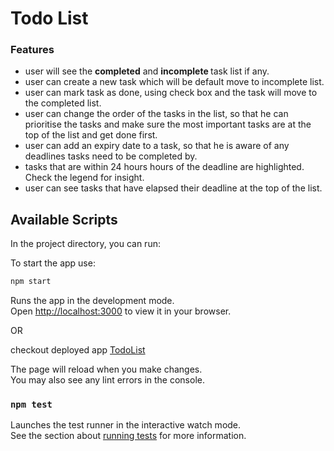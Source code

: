 # Todo List

### Features

- user will see the <b>completed</b> and <b>incomplete </b> task list if any.
- user can create a new task which will be default move to incomplete list.
- user can mark task as done, using check box and the task will move to the completed list.
- user can change the order of the tasks in the list, so that he can prioritise the tasks and make sure the most important tasks are at the top of the list and get done first.
- user can add an expiry date to a task, so that he is aware of any deadlines tasks need to be completed by.
- tasks that are within 24 hours hours of the deadline are highlighted. Check the legend for insight.
- user can see tasks that have elapsed their deadline at the top of the list.

## Available Scripts

In the project directory, you can run:

To start the app use:

```bash
npm start
```

Runs the app in the development mode.\
Open [http://localhost:3000](http://localhost:3000) to view it in your browser.

OR

checkout deployed app [TodoList](https://todo-list-amber-psi.vercel.app/)

The page will reload when you make changes.\
You may also see any lint errors in the console.

### `npm test`

Launches the test runner in the interactive watch mode.\
See the section about [running tests](https://facebook.github.io/create-react-app/docs/running-tests) for more information.
